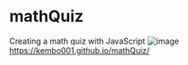 # mathQuiz
Creating a math quiz with JavaScript
![image](https://user-images.githubusercontent.com/47574348/135178610-a43084ab-1c7b-4acb-ba36-5ef59267b8a5.png)
https://kembo001.github.io/mathQuiz/
